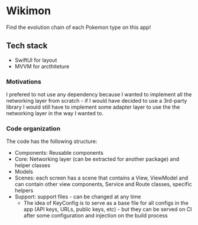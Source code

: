 # Wikimon

Find the evolution chain of each Pokemon type on this app!

## Tech stack

- SwiftUI for layout
- MVVM for arcthiteture

### Motivations

I prefered to not use any dependency because I wanted to implement all the networking layer from scratch - if I would have decided to use a 3rd-party library I would still have to implement some adapter layer to use the the networking layer in the way I wanted to.

### Code organization

The code has the following structure:

- Components: Reusable components
- Core: Networking layer (can be extracted for another package) and helper classes
- Models
- Scenes: each screen has a scene that contains a View, ViewModel and can contain other view components, Service and Route classes, specific helpers
- Support: support files - can be changed at any time
    - The idea of KeyConfig is to serve as a base file for all configs in the app (API keys, URLs, public keys, etc) - but they can be served on CI after some configuration and injection on the build process
